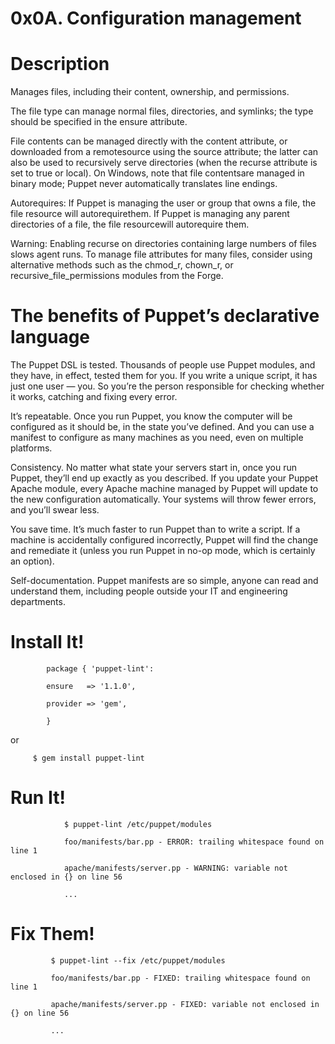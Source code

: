 # 0x0A. Configuration management

Description
=

Manages files, including their content, ownership, and permissions.

The file type can manage normal files, directories, and symlinks; the type should be specified in the ensure attribute.

 File contents can be managed directly with the content attribute, or downloaded from a remotesource using the source attribute; the latter can also be used to recursively serve directories (when the recurse attribute is set to true or local). On Windows, note that file contentsare managed in binary mode; Puppet never automatically translates line endings.

Autorequires:
 If Puppet is managing the user or group that owns a file, the file resource will autorequirethem. If Puppet is managing any parent directories of a file, the file resourcewill autorequire them.

Warning: Enabling recurse on directories containing large numbers of files slows agent runs. To manage file attributes for many files, consider using alternative methods such as the chmod_r, chown_r, or recursive_file_permissions modules from the Forge.

# The benefits of Puppet’s declarative language

The Puppet DSL is tested. Thousands of people use Puppet modules, and they have, in effect, tested them for you. If you write a unique script, it has just one user — you. So you’re the person responsible for checking whether it works, catching and fixing every error.

It’s repeatable. Once you run Puppet, you know the computer will be configured as it should be, in the state you’ve defined. And you can use a manifest to configure as many machines as you need, even on multiple platforms.

Consistency. No matter what state your servers start in, once you run Puppet, they’ll end up exactly as you described. If you update your Puppet Apache module, every Apache machine managed by Puppet will update to the new configuration automatically. Your systems will throw fewer errors, and you’ll swear less.

You save time. It’s much faster to run Puppet than to write a script. If a machine is accidentally configured incorrectly, Puppet will find the change and remediate it (unless you run Puppet in no-op mode, which is certainly an option).

Self-documentation. Puppet manifests are so simple, anyone can read and understand them, including people outside your IT and engineering departments.

Install It!
=

            package { 'puppet-lint':

            ensure   => '1.1.0',

            provider => 'gem',

            }

or

         $ gem install puppet-lint


Run It!
=
                $ puppet-lint /etc/puppet/modules

                foo/manifests/bar.pp - ERROR: trailing whitespace found on line 1

                apache/manifests/server.pp - WARNING: variable not enclosed in {} on line 56

                ...

Fix Them!
=

             $ puppet-lint --fix /etc/puppet/modules

             foo/manifests/bar.pp - FIXED: trailing whitespace found on line 1

             apache/manifests/server.pp - FIXED: variable not enclosed in {} on line 56

             ...

